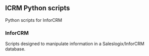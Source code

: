 ## ICRM Python scripts
Python scripts for InforCRM

### InforCRM
Scripts designed to manipulate information in a Saleslogix/InforCRM database.